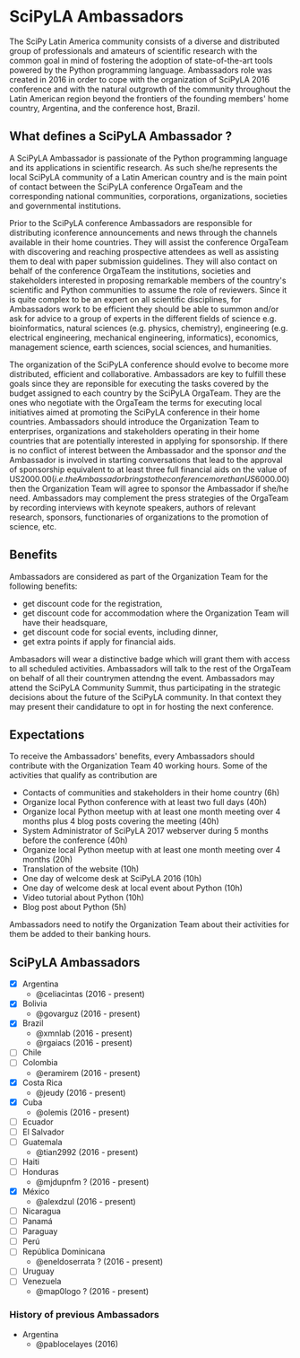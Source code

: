
# SciPyLA Ambassadors

The SciPy Latin America community consists of a diverse and distributed
group of professionals and amateurs of scientific research with the common
goal in mind of fostering the adoption of state-of-the-art tools powered
by the Python programming language. Ambassadors role was created in 2016
in order to cope with the organization of SciPyLA 2016 conference and with the
natural outgrowth of the community throughout the Latin American region
beyond the frontiers of the founding members' home country, Argentina,
and the conference host, Brazil.

## What defines a SciPyLA Ambassador ?

A SciPyLA Ambassador is passionate of the Python programming language and
its applications in scientific research. As such she/he represents the
local SciPyLA community of a Latin American country and is the main
point of contact between the SciPyLA conference OrgaTeam and the
corresponding national communities, corporations, organizations,
societies and governmental institutions.

Prior to the SciPyLA conference Ambassadors are responsible for
distributing iconference announcements and news through the channels
available in their home countries. They will assist the conference
OrgaTeam with discovering and reaching prospective attendees
as well as assisting them to deal with paper
submission guidelines. They will also contact on behalf of the
conference OrgaTeam the institutions, societies and stakeholders
interested in proposing remarkable members of the country's 
scientific and Python communities to assume the role of reviewers.
Since it is quite complex to be an expert on all scientific disciplines,
for Ambassadors work to be efficient they should be able to
summon and/or ask for advice to a group of experts in the different
fields of science e.g. bioinformatics, natural sciences (e.g. physics,
chemistry), engineering (e.g. electrical engineering, mechanical engineering,
informatics), economics, management science, earth sciences, social sciences,
and humanities.

The organization of the SciPyLA conference should evolve to become
more distributed, efficient and collaborative. Ambassadors are key to
fulfill these goals since they are reponsible for executing the tasks
covered by the budget assigned to each country by the SciPyLA OrgaTeam.
They are the ones who negotiate with the OrgaTeam the terms for executing
local initiatives aimed at promoting the SciPyLA conference in their home
countries. Ambassadors should introduce the Organization Team to enterprises,
organizations and stakeholders operating in their home countries that are
potentially interested in applying for sponsorship. If there is no conflict of
interest between the Ambassador and the sponsor *and* the Ambassador is
involved in starting conversations that lead to the approval of sponsorship
equivalent to at least three full financial aids on the value of US$2000.00
(i.e. the Ambassador brings to the conference more than US$6000.00) then the
Organization Team will agree to sponsor the Ambassador if she/he need.
Ambassadors may complement the press strategies of the OrgaTeam by
recording interviews with keynote speakers, authors of relevant research,
sponsors, functionaries of organizations to the promotion of science, etc.

## Benefits

Ambassadors are considered as part of the Organization Team for
the following benefits:

- get discount code for the registration,
- get discount code for accommodation where the Organization Team will have
  their headsquare,
- get discount code for social events, including dinner,
- get extra points if apply for financial aids.

Ambasadors will wear a distinctive badge which will grant them with access to
all scheduled activities. Ambassadors will talk to the rest of the OrgaTeam on
behalf of all their countrymen attendng the event.
Ambassadors may attend the SciPyLA Community Summit, thus
participating in the strategic decisions about the future of the
SciPyLA community. In that context they may present their
candidature to opt in for hosting the next conference.

## Expectations

To receive the Ambassadors' benefits, every Ambassadors should contribute with
the Organization Team 40 working hours. Some of the activities that qualify as
contribution are

- Contacts of communities and stakeholders in their home country (6h)
- Organize local Python conference with at least two full days (40h)
- Organize local Python meetup with at least one month meeting over 4 months
  plus 4 blog posts covering the meeting (40h)
- System Administrator of SciPyLA 2017 webserver during 5 months before the
  conference (40h)
- Organize local Python meetup with at least one month meeting over 4 months
  (20h)
- Translation of the website (10h)
- One day of welcome desk at SciPyLA 2016 (10h)
- One day of welcome desk at local event about Python (10h)
- Video tutorial about Python (10h)
- Blog post about Python (5h)

Ambassadors need to notify the Organization Team about their activities for
them be added to their banking hours.

## SciPyLA Ambassadors

- [x] Argentina
  * @celiacintas (2016 - present)
- [x] Bolivia
  * @govarguz (2016 - present)
- [x] Brazil
  * @xmnlab (2016 - present)
  * @rgaiacs (2016 - present)
- [ ] Chile
- [ ] Colombia
  * @eramirem (2016 - present)
- [x] Costa Rica
  * @jeudy (2016 - present)
- [x] Cuba
  * @olemis (2016 - present)
- [ ] Ecuador 
- [ ] El Salvador
- [ ] Guatemala
  * @tian2992 (2016 - present)
- [ ] Haiti
- [ ] Honduras
  * @mjdupnfm ? (2016 - present)
- [x] México
  * @alexdzul (2016 - present)
- [ ] Nicaragua
- [ ] Panamá
- [ ] Paraguay
- [ ] Perú
- [ ] República Dominicana
  * @eneldoserrata ? (2016 - present)
- [ ] Uruguay
- [ ] Venezuela
  * @map0logo ? (2016 - present)

### History of previous Ambassadors

- Argentina
  * @pablocelayes (2016)

